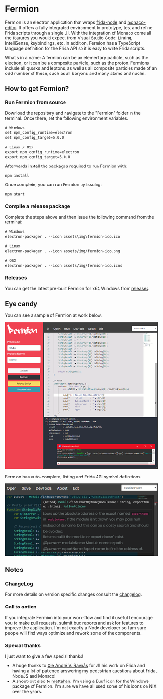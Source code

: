 # Fermion

Fermion is an electron application that wraps [frida-node](https://github.com/frida/frida-node) and [monaco-editor](https://microsoft.github.io/monaco-editor/). It offers a fully integrated environment to prototype, test and refine Frida scripts through a single UI. With the integration of Monaco come all the features you would expect from Visual Studio Code: Linting, IntelliSense, keybindings, etc. In addition, Fermion has a TypeScript language definition for the Frida API so it is easy to write Frida scripts.

What's in a name: A fermion can be an elementary particle, such as the electron, or it can be a composite particle, such as the proton. Fermions include all quarks and leptons, as well as all composite particles made of an odd number of these, such as all baryons and many atoms and nuclei.

## How to get Fermion?

### Run Fermion from source

Download the repository and navigate to the "Fermion" folder in the terminal. Once there, set the following environment variables.

```
# Windows
set npm_config_runtime=electron
set npm_config_target=5.0.0

# Linux / OSX
export npm_config_runtime=electron
export npm_config_target=5.0.0
```

Afterwards install the packages required to run Fermion with:

```
npm install
```

Once complete, you can run Fermion by issuing:

```
npm start
```

### Compile a release package

Complete the steps above and then issue the following command from the terminal:

```
# Windows
electron-packager . --icon assets\img\fermion-ico.ico

# Linux
electron-packager . --icon assets/img/fermion-ico.png

# OSX
electron-packager . --icon assets/img/fermion-ico.icns
```

### Releases

You can get the latest pre-built Fermion for x64 Windows from [releases](https://github.com/FuzzySecurity/Fermion/releases).

## Eye candy

You can see a sample of Fermion at work below.

![Fermion](Images/Fermion-1.png)

Fermion has auto-complete, linting and Frida API symbol definitions.

![Help](Images/Fermion-2.png)

## Notes

### ChangeLog

For more details on version specific changes consult the [changelog](https://github.com/FuzzySecurity/Fermion/blob/master/CHANGELOG.txt).

### Call to action

If you integrate Fermion into your work-flow and find it useful I encourage you to make pull requests, submit bug reports and ask for features to improve the application. I'm not exactly a Node developer so I am sure people will find ways optimize and rework some of the components.

### Special thanks

I just want to give a few special thanks!

* A huge thanks to [Ole André V. Ravnås](https://twitter.com/oleavr) for all his work on Frida and having a lot of patience answering my pedestrian questions about Frida, NodeJS and Monaco!
* A shout-out also to [mattahan](https://www.deviantart.com/mattahan). I'm using a Buuf icon for the Windows package of Fermion. I'm sure we have all used some of his icons on NIX over the years.